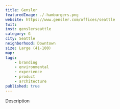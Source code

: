 ```yaml
---
title: Gensler
featuredImage: ./-hamburgers.png
website: https://www.gensler.com/offices/seattle
twit: 
inst: genslerseattle
category: G
city: Seattle
neighborhood: Downtown
size: Large (41-100)
map: 
tags:
    - branding
    - environmental
    - experience
    - product
    - architecture
published: true
---
```


Description
